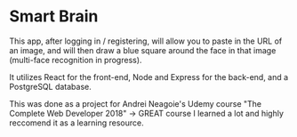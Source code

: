 # Smart Brain

This app, after logging in / registering, will allow you to paste in the URL of an image, and will then draw a blue square around the face in that image (multi-face recognition in progress).

It utilizes React for the front-end, Node and Express for the back-end, and a PostgreSQL database.

This was done as a project for Andrei Neagoie's Udemy course "The Complete Web Developer 2018" -> GREAT course I learned a lot and highly reccomend it as a learning resource.
